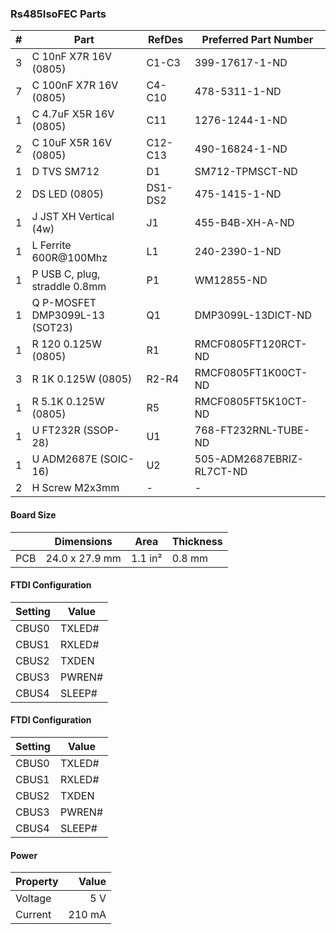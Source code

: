 ### Rs485IsoFEC Parts

|  # | Part                                      | RefDes  | Preferred Part Number      |
|---:|-------------------------------------------|---------|----------------------------|
|  3 | C 10nF X7R 16V (0805)                     | C1-C3   | 399-17617-1-ND             |
|  7 | C 100nF X7R 16V (0805)                    | C4-C10  | 478-5311-1-ND              |
|  1 | C 4.7uF X5R 16V (0805)                    | C11     | 1276-1244-1-ND             |
|  2 | C 10uF X5R 16V (0805)                     | C12-C13 | 490-16824-1-ND             |
|  1 | D TVS SM712                               | D1      | SM712-TPMSCT-ND            |
|  2 | DS LED (0805)                             | DS1-DS2 | 475-1415-1-ND              |
|  1 | J JST XH Vertical (4w)                    | J1      | 455-B4B-XH-A-ND            |
|  1 | L Ferrite 600R@100Mhz                     | L1      | 240-2390-1-ND              |
|  1 | P USB C, plug, straddle 0.8mm             | P1      | WM12855-ND                 |
|  1 | Q P-MOSFET DMP3099L-13 (SOT23)            | Q1      | DMP3099L-13DICT-ND         |
|  1 | R 120 0.125W (0805)                       | R1      | RMCF0805FT120RCT-ND        |
|  3 | R 1K 0.125W (0805)                        | R2-R4   | RMCF0805FT1K00CT-ND        |
|  1 | R 5.1K 0.125W (0805)                      | R5      | RMCF0805FT5K10CT-ND        |
|  1 | U FT232R (SSOP-28)                        | U1      | 768-FT232RNL-TUBE-ND       |
|  1 | U ADM2687E (SOIC-16)                      | U2      | 505-ADM2687EBRIZ-RL7CT-ND  |
|  2 | H Screw M2x3mm                            | -       | -                          |


#### Board Size

|       |      Dimensions | Area    | Thickness |
|-------|-----------------|---------|-----------|
| PCB   |  24.0 x 27.9 mm | 1.1 in² |    0.8 mm |


#### FTDI Configuration

| Setting | Value  |
|---------|--------|
| CBUS0   | TXLED# |
| CBUS1   | RXLED# |
| CBUS2   | TXDEN  |
| CBUS3   | PWREN# |
| CBUS4   | SLEEP# |


#### FTDI Configuration

| Setting | Value  |
|---------|--------|
| CBUS0   | TXLED# |
| CBUS1   | RXLED# |
| CBUS2   | TXDEN  |
| CBUS3   | PWREN# |
| CBUS4   | SLEEP# |


#### Power

| Property | Value  |
|----------|-------:|
| Voltage  |    5 V |
| Current  | 210 mA |

